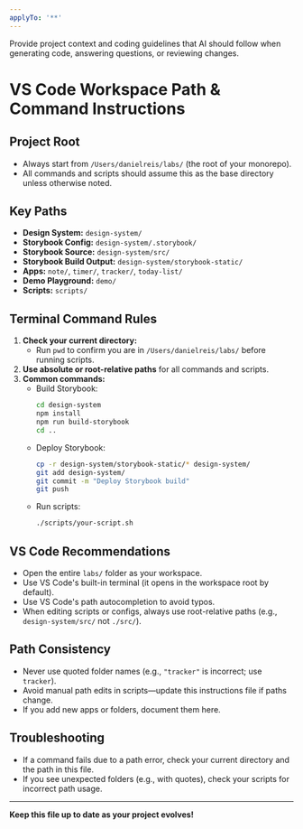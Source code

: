 ```yaml
---
applyTo: '**'
---
```

Provide project context and coding guidelines that AI should follow when generating code, answering questions, or reviewing changes.

# VS Code Workspace Path & Command Instructions

## Project Root
- Always start from `/Users/danielreis/labs/` (the root of your monorepo).
- All commands and scripts should assume this as the base directory unless otherwise noted.

## Key Paths
- **Design System:** `design-system/`
- **Storybook Config:** `design-system/.storybook/`
- **Storybook Source:** `design-system/src/`
- **Storybook Build Output:** `design-system/storybook-static/`
- **Apps:** `note/`, `timer/`, `tracker/`, `today-list/`
- **Demo Playground:** `demo/`
- **Scripts:** `scripts/`

## Terminal Command Rules
1. **Check your current directory:**
   - Run `pwd` to confirm you are in `/Users/danielreis/labs/` before running scripts.
2. **Use absolute or root-relative paths** for all commands and scripts.
3. **Common commands:**
   - Build Storybook:
     ```sh
     cd design-system
     npm install
     npm run build-storybook
     cd ..
     ```
   - Deploy Storybook:
     ```sh
     cp -r design-system/storybook-static/* design-system/
     git add design-system/
     git commit -m "Deploy Storybook build"
     git push
     ```
   - Run scripts:
     ```sh
     ./scripts/your-script.sh
     ```

## VS Code Recommendations
- Open the entire `labs/` folder as your workspace.
- Use VS Code's built-in terminal (it opens in the workspace root by default).
- Use VS Code's path autocompletion to avoid typos.
- When editing scripts or configs, always use root-relative paths (e.g., `design-system/src/` not `./src/`).

## Path Consistency
- Never use quoted folder names (e.g., `"tracker"` is incorrect; use `tracker`).
- Avoid manual path edits in scripts—update this instructions file if paths change.
- If you add new apps or folders, document them here.

## Troubleshooting
- If a command fails due to a path error, check your current directory and the path in this file.
- If you see unexpected folders (e.g., with quotes), check your scripts for incorrect path usage.

---

**Keep this file up to date as your project evolves!**
